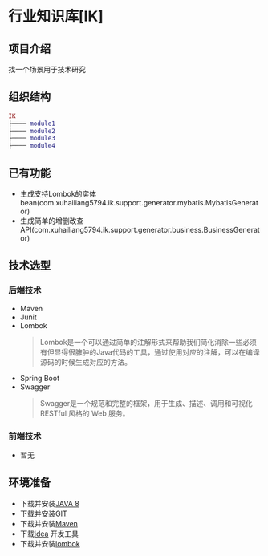 # 行业知识库[IK]
## 项目介绍
找一个场景用于技术研究

## 组织结构
``` lua
IK
├──── module1
├──── module2
├──── module3
├──── module4
```

## 已有功能
* 生成支持Lombok的实体bean(com.xuhailiang5794.ik.support.generator.mybatis.MybatisGenerator)
* 生成简单的增删改查API(com.xuhailiang5794.ik.support.generator.business.BusinessGenerator)

## 技术选型
### 后端技术
* Maven
* Junit
* Lombok
  > Lombok是一个可以通过简单的注解形式来帮助我们简化消除一些必须有但显得很臃肿的Java代码的工具，通过使用对应的注解，可以在编译源码的时候生成对应的方法。
* Spring Boot
* Swagger
  > Swagger是一个规范和完整的框架，用于生成、描述、调用和可视化 RESTful 风格的 Web 服务。

### 前端技术
* 暂无

## 环境准备
* 下载并安装[JAVA 8](http://www.oracle.com/technetwork/java/javase/downloads/index.html)
* 下载并安装[GIT](https://git-scm.com/download)
* 下载并安装[Maven](http://maven.apache.org/download.cgi)
* 下载[idea](https://www.jetbrains.com/idea/) 开发工具
* 下载并安装[lombok](https://projectlombok.org/)